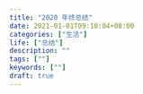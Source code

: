 ```yaml
---
title: "2020 年终总结"
date: 2021-01-01T09:10:04+08:00
categories: ["生活"]
life: ["总结"]
description: ""
tags: [""]
keywords: [""]
draft: true
---
```

